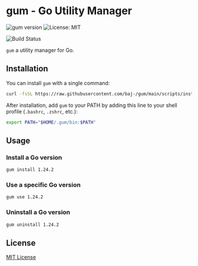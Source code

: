 # gum - Go Utility Manager

![gum version](https://img.shields.io/github/v/release/baj-/gum?label=version&color=77DD77)
![License: MIT](https://img.shields.io/badge/License-MIT-8BC6FC.svg)


![Build Status](https://github.com/baj-/gum/actions/workflows/release.yml/badge.svg)

`gum` a utility manager for Go.

## Installation

You can install `gum` with a single command:

```bash
curl -fsSL https://raw.githubusercontent.com/baj-/gum/main/scripts/install.sh | bash
```

After installation, add `gum` to your PATH by adding this line to your shell profile (`.bashrc`, `.zshrc`, etc.):

```bash
export PATH="$HOME/.gum/bin:$PATH"
```

## Usage

### Install a Go version

```bash
gum install 1.24.2
```

### Use a specific Go version

```bash
gum use 1.24.2
```

### Uninstall a Go version

```bash
gum uninstall 1.24.2
```

## License

[MIT License](LICENSE)
